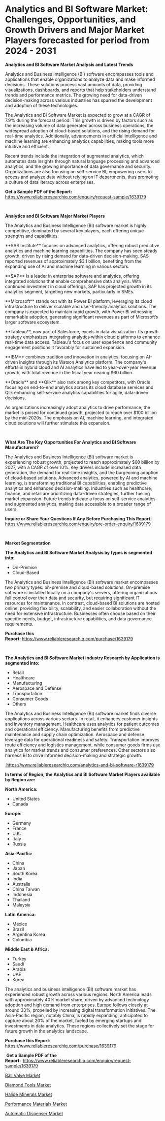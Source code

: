 <p><h1>Analytics and BI Software Market: Challenges, Opportunities, and Growth Drivers and Major Market Players forecasted for period from 2024 - 2031</h1></p><p><strong>Analytics and BI Software Market Analysis and Latest Trends</strong></p>
<p><p>Analytics and Business Intelligence (BI) software encompasses tools and applications that enable organizations to analyze data and make informed decisions. These solutions process vast amounts of data, providing visualizations, dashboards, and reports that help stakeholders understand trends and performance metrics. The growing need for data-driven decision-making across various industries has spurred the development and adoption of these technologies.</p><p>The Analytics and BI Software Market is expected to grow at a CAGR of 7.9% during the forecast period. This growth is driven by factors such as the increasing volume of data generated across business operations, the widespread adoption of cloud-based solutions, and the rising demand for real-time analytics. Additionally, advancements in artificial intelligence and machine learning are enhancing analytics capabilities, making tools more intuitive and efficient.</p><p>Recent trends include the integration of augmented analytics, which automates data insights through natural language processing and advanced analytics, and the growing importance of data governance and security. Organizations are also focusing on self-service BI, empowering users to access and analyze data without relying on IT departments, thus promoting a culture of data literacy across enterprises.</p></p>
<p><strong>Get a Sample PDF of the Report:&nbsp;</strong> <a href="https://www.reliableresearchiq.com/enquiry/request-sample/1639179?utm_campaign=1102&utm_medium=2&utm_source=Github&utm_content=ia&utm_term=18112024&utm_id=analytics-and-bi-software">https://www.reliableresearchiq.com/enquiry/request-sample/1639179</a></p>
<p>&nbsp;</p>
<p><strong>Analytics and BI Software Major Market Players</strong></p>
<p><p>The Analytics and Business Intelligence (BI) software market is highly competitive, dominated by several key players, each offering unique strengths and capabilities.</p><p>**SAS Institute** focuses on advanced analytics, offering robust predictive analytics and machine learning capabilities. The company has seen steady growth, driven by rising demand for data-driven decision-making. SAS reported revenues of approximately $3.1 billion, benefiting from the expanding use of AI and machine learning in various sectors.</p><p>**SAP** is a leader in enterprise software and analytics, offering integrated solutions that enable comprehensive data analysis. With continued investment in cloud offerings, SAP has projected growth in its analytics segment, targeting new markets, particularly in SMEs.</p><p>**Microsoft** stands out with its Power BI platform, leveraging its cloud infrastructure to deliver scalable and user-friendly analytics solutions. The company is expected to maintain rapid growth, with Power BI witnessing remarkable adoption, generating significant revenues as part of Microsoft’s larger software ecosystem.</p><p>**Tableau**, now part of Salesforce, excels in data visualization. Its growth strategy emphasizes integrating analytics within cloud platforms to enhance real-time data access. Tableau's focus on user experience and community engagement positions it favorably for sustained expansion.</p><p>**IBM** combines tradition and innovation in analytics, focusing on AI-driven insights through its Watson Analytics platform. The company's efforts in hybrid cloud and AI analytics have led to year-over-year revenue growth, with total revenue in the fiscal year nearing $60 billion.</p><p>**Oracle** and **Qlik** also rank among key competitors, with Oracle focusing on end-to-end analytics across its cloud database services and Qlik enhancing self-service analytics capabilities for agile, data-driven decisions.</p><p>As organizations increasingly adopt analytics to drive performance, the market is poised for continued growth, projected to reach over $100 billion by the mid-2020s. The emphasis on AI, machine learning, and integrated cloud solutions will further stimulate this expansion.</p></p>
<p>&nbsp;</p>
<p><strong>What Are The Key Opportunities For Analytics and BI Software Manufacturers?</strong></p>
<p><p>The Analytics and Business Intelligence (BI) software market is experiencing robust growth, projected to reach approximately $60 billion by 2027, with a CAGR of over 10%. Key drivers include increased data generation, the demand for real-time insights, and the burgeoning adoption of cloud-based solutions. Advanced analytics, powered by AI and machine learning, is transforming traditional BI capabilities, enabling predictive analytics and enhanced decision-making. Industries such as healthcare, finance, and retail are prioritizing data-driven strategies, further fueling market expansion. Future trends indicate a focus on self-service analytics and augmented analytics, making data accessible to a broader range of users.</p></p>
<p><strong>Inquire or Share Your Questions If Any Before Purchasing This Report:</strong> <a href="https://www.reliableresearchiq.com/enquiry/pre-order-enquiry/1639179?utm_campaign=1102&utm_medium=2&utm_source=Github&utm_content=ia&utm_term=18112024&utm_id=analytics-and-bi-software">https://www.reliableresearchiq.com/enquiry/pre-order-enquiry/1639179</a></p>
<p>&nbsp;</p>
<p><strong>Market Segmentation</strong></p>
<p><strong>The Analytics and BI Software Market Analysis by types is segmented into:</strong></p>
<p><ul><li>On-Premise</li><li>Cloud-Based</li></ul></p>
<p><p>The Analytics and Business Intelligence (BI) software market encompasses two primary types: on-premise and cloud-based solutions. On-premise software is installed locally on a company's servers, offering organizations full control over their data and security, but requiring significant IT resources for maintenance. In contrast, cloud-based BI solutions are hosted online, providing flexibility, scalability, and easier collaboration without the need for extensive infrastructure. Businesses often choose based on their specific needs, budget, infrastructure capabilities, and data governance requirements.</p></p>
<p><strong>Purchase this Report:&nbsp;</strong><a href="https://www.reliableresearchiq.com/purchase/1639179?utm_campaign=1102&utm_medium=2&utm_source=Github&utm_content=ia&utm_term=18112024&utm_id=analytics-and-bi-software">https://www.reliableresearchiq.com/purchase/1639179</a></p>
<p>&nbsp;</p>
<p><strong>The Analytics and BI Software Market Industry Research by Application is segmented into:</strong></p>
<p><ul><li>Retail</li><li>Healthcare</li><li>Manufacturing</li><li>Aerospace and Defense</li><li>Transportation</li><li>Consumer Goods</li><li>Others</li></ul></p>
<p><p>The Analytics and Business Intelligence (BI) software market finds diverse applications across various sectors. In retail, it enhances customer insights and inventory management. Healthcare uses analytics for patient outcomes and operational efficiency. Manufacturing benefits from predictive maintenance and supply chain optimization. Aerospace and defense leverage data for operational readiness and safety. Transportation improves route efficiency and logistics management, while consumer goods firms use analytics for market trends and consumer preferences. Other sectors also harness BI to drive informed decision-making and strategic growth.</p></p>
<p><a href="https://www.reliableresearchiq.com/analytics-and-bi-software-r1639179?utm_campaign=1102&utm_medium=2&utm_source=Github&utm_content=ia&utm_term=18112024&utm_id=analytics-and-bi-software">&nbsp;https://www.reliableresearchiq.com/analytics-and-bi-software-r1639179</a></p>
<p><strong>In terms of Region, the Analytics and BI Software Market Players available by Region are:</strong></p>
<p>
    <p> <strong> North America: </strong>
        <ul>
            <li>United States</li>
            <li>Canada</li>
        </ul>
        </p> 
    <p> <strong> Europe: </strong>
        <ul>
            <li>Germany</li>
            <li>France</li>
            <li>U.K.</li>
            <li>Italy</li>
            <li>Russia</li>
        </ul>
        </p> 
    <p> <strong> Asia-Pacific: </strong>
        <ul>
            <li>China</li>
            <li>Japan</li>
            <li>South Korea</li>
            <li>India</li>
            <li>Australia</li>
            <li>China Taiwan</li>
            <li>Indonesia</li>
            <li>Thailand</li>
            <li>Malaysia</li>
        </ul>
        </p> 
    <p> <strong> Latin America: </strong>
        <ul>
            <li>Mexico</li>
            <li>Brazil</li>
            <li>Argentina Korea</li>
            <li>Colombia</li>
        </ul>
        </p> 
    <p> <strong> Middle East & Africa: </strong>
        <ul>
            <li>Turkey</li>
            <li>Saudi</li>
            <li>Arabia</li>
            <li>UAE</li>
            <li>Korea</li>
        </ul>
    </p>
    </p>
<p><p>The analytics and business intelligence (BI) software market has experienced robust growth across various regions. North America leads with approximately 40% market share, driven by advanced technology adoption and high demand from enterprises. Europe follows closely at around 30%, propelled by increasing digital transformation initiatives. The Asia-Pacific region, notably China, is rapidly expanding, anticipated to capture about 20% of the market, fueled by emerging startups and investments in data analytics. These regions collectively set the stage for future growth in the analytics landscape.</p></p>
<p><strong>Purchase this Report: </strong><a href="https://www.reliableresearchiq.com/purchase/1639179?utm_campaign=1102&utm_medium=2&utm_source=Github&utm_content=ia&utm_term=18112024&utm_id=analytics-and-bi-software">https://www.reliableresearchiq.com/purchase/1639179</a></p>
<p>&nbsp;<strong>Get a Sample PDF of the Report:&nbsp;&nbsp;</strong><a href="https://www.reliableresearchiq.com/enquiry/request-sample/1639179?utm_campaign=1102&utm_medium=2&utm_source=Github&utm_content=ia&utm_term=18112024&utm_id=analytics-and-bi-software">https://www.reliableresearchiq.com/enquiry/request-sample/1639179</a></p>
<p><strong></strong></p>
<p><p><a href="https://www.linkedin.com/pulse/ball-valve-market-evolution-future-outlook-forecasting-spw4c?utm_campaign=1102&utm_medium=2&utm_source=Github&utm_content=ia&utm_term=18112024&utm_id=analytics-and-bi-software">Ball Valve Market</a></p><p><a href="https://www.linkedin.com/pulse/market-dynamics-future-trends-global-diamond-tools-sector-cclsf?utm_campaign=1102&utm_medium=2&utm_source=Github&utm_content=ia&utm_term=18112024&utm_id=analytics-and-bi-software">Diamond Tools Market</a></p><p><a href="https://issuu.com/reportprime-2/docs/halide-minerals-market-size-2030.pp_33d281f931f226?utm_campaign=1102&utm_medium=2&utm_source=Github&utm_content=ia&utm_term=18112024&utm_id=analytics-and-bi-software">Halide Minerals Market</a></p><p><a href="https://issuu.com/reportprime-2/docs/performance-materials-market-size-2_1402b91f49ed30?utm_campaign=1102&utm_medium=2&utm_source=Github&utm_content=ia&utm_term=18112024&utm_id=analytics-and-bi-software">Performance Materials Market</a></p><p><a href="https://www.linkedin.com/pulse/automatic-dispenser-market-global-regional-analysis-2024-jbbvc?utm_campaign=1102&utm_medium=2&utm_source=Github&utm_content=ia&utm_term=18112024&utm_id=analytics-and-bi-software">Automatic Dispenser Market</a></p></p>